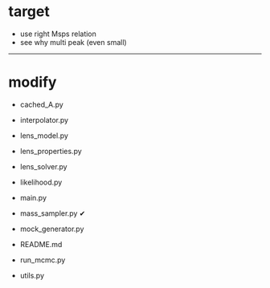# target

- use right Msps relation
- see why multi peak (even small)

---------------
# modify

- cached_A.py 
- interpolator.py
- lens_model.py
- lens_properties.py
- lens_solver.py
- likelihood.py
- main.py
- mass_sampler.py      &#x2714;
- mock_generator.py


- README.md
- run_mcmc.py

- utils.py